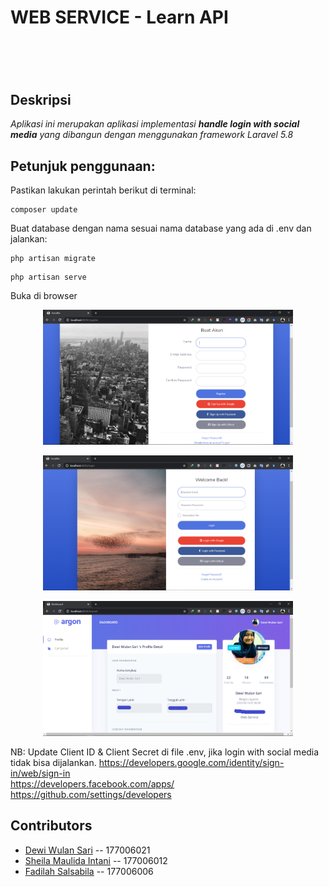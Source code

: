 <h1>WEB SERVICE - Learn API <h1><br>

## Deskripsi
*Aplikasi ini merupakan aplikasi implementasi <b>handle login with social media</b> yang dibangun dengan menggunakan framework Laravel 5.8*  

## Petunjuk penggunaan:

Pastikan lakukan perintah berikut di terminal:
```console
composer update
```
Buat database dengan nama sesuai nama database yang ada di .env dan jalankan:
```console
php artisan migrate
```
```console
php artisan serve
```
Buka di browser

<p align="center"><img src="Dokumentasi/register.png" width="400"></p>
<p align="center"><img src="Dokumentasi/login.png" width="400"></p>
<p align="center"><img src="Dokumentasi/home_google.png" width="400"></p>

NB:
Update Client ID & Client Secret di file .env, jika login with social media tidak bisa dijalankan.
https://developers.google.com/identity/sign-in/web/sign-in <br>
https://developers.facebook.com/apps/ <br>
https://github.com/settings/developers <br>


## Contributors
- [Dewi Wulan Sari](https://github.com/dewiwss) -- 177006021
- [Sheila Maulida Intani](https://github.com/sheilamaulidaintani) -- 177006012
- [Fadilah Salsabila](https://github.com/fadilahsalsa) -- 177006006
